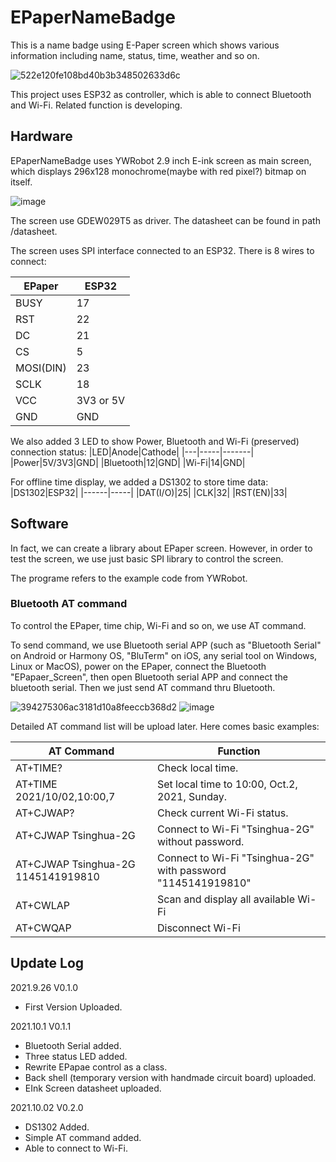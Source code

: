 # EPaperNameBadge
This is a name badge using E-Paper screen which shows various information including name, status, time, weather and so on. 

![522e120fe108bd40b3b348502633d6c](https://user-images.githubusercontent.com/46369018/135572402-bca31bfd-30ce-4aa4-ac79-32095521ecb7.jpg)

This project uses ESP32 as controller, which is able to connect Bluetooth and Wi-Fi. Related function is developing.

## Hardware
EPaperNameBadge uses YWRobot 2.9 inch E-ink screen as main screen, which displays 296x128 monochrome(maybe with red pixel?) bitmap on itself.

![image](https://user-images.githubusercontent.com/46369018/134794718-e993ee51-138a-4f9d-b159-ea6dcb419fdb.png)

The screen use GDEW029T5 as driver. The datasheet can be found in path /datasheet.

The screen uses SPI interface connected to an ESP32. There is 8 wires to connect:

|EPaper|ESP32|
|---|---|
|BUSY|17|
|RST|22|
|DC|21|
|CS|5|
|MOSI(DIN)|23|
|SCLK|18|
|VCC|3V3 or 5V|
|GND|GND|

We also added 3 LED to show Power, Bluetooth and Wi-Fi (preserved) connection status:
|LED|Anode|Cathode|
|---|-----|-------|
|Power|5V/3V3|GND|
|Bluetooth|12|GND|
|Wi-Fi|14|GND|

For offline time display, we added a DS1302 to store time data:
|DS1302|ESP32|
|------|-----|
|DAT(I/O)|25|
|CLK|32|
|RST(EN)|33|

## Software
In fact, we can create a library about EPaper screen. However, in order to test the screen, we use just basic SPI library to control the screen.

The programe refers to the example code from YWRobot.

### Bluetooth AT command
To control the EPaper, time chip, Wi-Fi and so on, we use AT command.

To send command, we use Bluetooth serial APP (such as "Bluetooth Serial" on Android or Harmony OS, "BluTerm" on iOS, any serial tool on Windows, Linux or MacOS), power on the EPaper, connect the Bluetooth "EPapaer_Screen", then open Bluetooth serial APP and connect the bluetooth serial. Then we just send AT command thru Bluetooth.

![394275306ac3181d10a8feeccb368d2](https://user-images.githubusercontent.com/46369018/135706860-7fe9b973-b9be-4860-98a2-db6d133e78a5.jpg)
![image](https://user-images.githubusercontent.com/46369018/135706869-36279f6b-2a94-4c16-a10e-473acbd59e16.png)

Detailed AT command list will be upload later. Here comes basic examples:

|AT Command|Function|
|--------|--------|
|AT+TIME?|Check local time.|
|AT+TIME 2021/10/02,10:00,7|Set local time to 10:00, Oct.2, 2021, Sunday.|
|AT+CJWAP?|Check current Wi-Fi status.|
|AT+CJWAP Tsinghua-2G|Connect to Wi-Fi "Tsinghua-2G" without password.|
|AT+CJWAP Tsinghua-2G 1145141919810|Connect to Wi-Fi "Tsinghua-2G" with password "1145141919810"|
|AT+CWLAP|Scan and display all available Wi-Fi|
|AT+CWQAP|Disconnect Wi-Fi|

## Update Log
2021.9.26 V0.1.0 

- First Version Uploaded.

2021.10.1 V0.1.1

- Bluetooth Serial added.
- Three status LED added.
- Rewrite EPapae control as a class.
- Back shell (temporary version with handmade circuit board) uploaded.
- EInk Screen datasheet uploaded.


2021.10.02 V0.2.0

- DS1302 Added.
- Simple AT command added.
- Able to connect to Wi-Fi.
